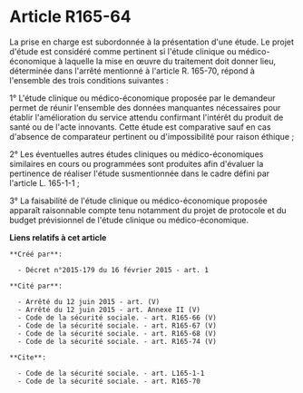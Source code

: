 # Article R165-64

La prise en charge est subordonnée à la présentation d'une étude. Le projet d'étude est considéré comme pertinent si l'étude
clinique ou médico-économique à laquelle la mise en œuvre du traitement doit donner lieu, déterminée dans l'arrêté mentionné
à l'article R. 165-70, répond à l'ensemble des trois conditions suivantes : 

1° L'étude clinique ou médico-économique proposée par le demandeur permet de réunir l'ensemble des données manquantes
nécessaires pour établir l'amélioration du service attendu confirmant l'intérêt du produit de santé ou de l'acte innovants.
Cette étude est comparative sauf en cas d'absence de comparateur pertinent ou d'impossibilité pour raison éthique ; 

2° Les éventuelles autres études cliniques ou médico-économiques similaires en cours ou programmées sont produites afin
d'évaluer la pertinence de réaliser l'étude susmentionnée dans le cadre défini par l'article L. 165-1-1 ; 

3° La faisabilité de l'étude clinique ou médico-économique proposée apparaît raisonnable compte tenu notamment du projet de
protocole et du budget prévisionnel de l'étude clinique ou médico-économique.

**Liens relatifs à cet article**

	**Créé par**:

	  - Décret n°2015-179 du 16 février 2015 - art. 1

	**Cité par**:

	  - Arrêté du 12 juin 2015 - art. (V)
	  - Arrêté du 12 juin 2015 - art. Annexe II (V)
	  - Code de la sécurité sociale. - art. R165-66 (V)
	  - Code de la sécurité sociale. - art. R165-67 (V)
	  - Code de la sécurité sociale. - art. R165-68 (V)
	  - Code de la sécurité sociale. - art. R165-74 (V)

	**Cite**:

	  - Code de la sécurité sociale. - art. L165-1-1
	  - Code de la sécurité sociale. - art. R165-70
